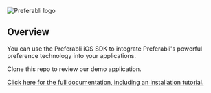 ![Preferabli logo](https://s3.amazonaws.com/winering-production/d28520ba508d1031df8e5458fd6bc224)

## Overview

You can use the Preferabli iOS SDK to integrate Preferabli's powerful preference technology into your applications.

Clone this repo to review our demo application.

[Click here for the full documentation, including an installation tutorial.](https://nick-docs.preferabli.com/documentation/preferablidatasdk)
